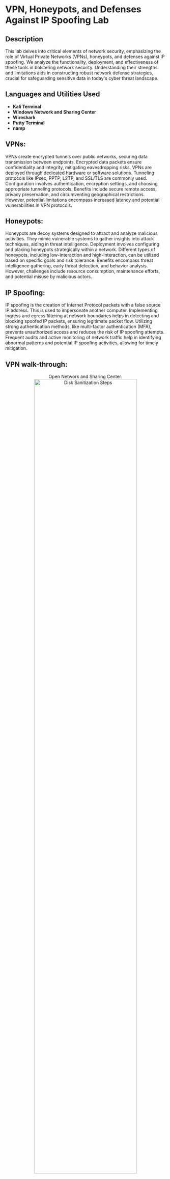 <h1>VPN, Honeypots, and Defenses Against IP Spoofing Lab</h1>


<h2>Description</h2>
This lab delves into critical elements of network security, emphasizing the role of Virtual Private Networks (VPNs), honeypots, and defenses against IP spoofing. We analyze the functionality, deployment, and effectiveness of these tools in bolstering network security. Understanding their strengths and limitations aids in constructing robust network defense strategies, crucial for safeguarding sensitive data in today's cyber threat landscape.
<br />


<h2>Languages and Utilities Used</h2>

- <b>Kali Terminal</b> 
- <b>Windows Network and Sharing Center</b>
- <b>Wireshark</b>
- <b>Putty Terminal</b>
- <b>namp</b>

<h2>VPNs:</h2>
VPNs create encrypted tunnels over public networks, securing data transmission between endpoints. Encrypted data packets ensure confidentiality and integrity, mitigating eavesdropping risks. VPNs are deployed through dedicated hardware or software solutions. Tunneling protocols like IPsec, PPTP, L2TP, and SSL/TLS are commonly used. Configuration involves authentication, encryption settings, and choosing appropriate tunneling protocols. Benefits include secure remote access, privacy preservation, and circumventing geographical restrictions. However, potential limitations encompass increased latency and potential vulnerabilities in VPN protocols. 

<h2>Honeypots:</h2>
Honeypots are decoy systems designed to attract and analyze malicious activities. They mimic vulnerable systems to gather insights into attack techniques, aiding in threat intelligence. Deployment involves configuring and placing honeypots strategically within a network. Different types of honeypots, including low-interaction and high-interaction, can be utilized based on specific goals and risk tolerance. Benefits encompass threat intelligence gathering, early threat detection, and behavior analysis. However, challenges include resource consumption, maintenance efforts, and potential misuse by malicious actors.  

<h2>IP Spoofing:</h2>
IP spoofing is the creation of Internet Protocol packets with a false source IP address. This is used to impersonate another computer. Implementing ingress and egress filtering at network boundaries helps in detecting and blocking spoofed IP packets, ensuring legitimate packet flow. Utilizing strong authentication methods, like multi-factor authentication (MFA), prevents unauthorized access and reduces the risk of IP spoofing attempts. Frequent audits and active monitoring of network traffic help in identifying abnormal patterns and potential IP spoofing activities, allowing for timely mitigation. 

<h2>VPN walk-through:</h2>

<p align="center">
Open Network and Sharing Center: <br/>
<img src="https://imgur.com/a/72X7z7h.png" height="80%" width="80%" alt="Disk Sanitization Steps"/>
<br />
<br />
Click Set up a new connection or network link:  <br/>
<img src="https://i.imgur.com/tcTyMUE.png" height="80%" width="80%" alt="Disk Sanitization Steps"/>
<br />
<br />
Choose a connection option by selecting Connect to workplace and click next: <br/>
<img src="https://i.imgur.com/nCIbXbg.png" height="80%" width="80%" alt="Disk Sanitization Steps"/>
<br />
<br />
Select Use my Internet Connection (VPN):  <br/>
<img src="https://i.imgur.com/cdFHBiU.png" height="80%" width="80%" alt="Disk Sanitization Steps"/>
<br />
<br />
Type the Internet address to connect to the step, type the Internet address and click Create:  <br/>
<img src="https://i.imgur.com/JL945Ga.png" height="80%" width="80%" alt="Disk Sanitization Steps"/>
<br />
<br />
Under the network pane, you will see the network as VPN Connection:  <br/>
<img src="https://i.imgur.com/K71yaM2.png" height="80%" width="80%" alt="Disk Sanitization Steps"/>
<br />
<br />
In the Network Sharing Center window click the Change adapter settings link to view VPN Connection on the Network Connection Window:  <br/>
<img src="https://i.imgur.com/AeZkvFQ.png" height="80%" width="80%" alt="Disk Sanitization Steps"/>
</p>

<!--
 ```diff
- text in red
+ text in green
! text in orange
# text in gray
@@ text in purple (and bold)@@
```
--!>
